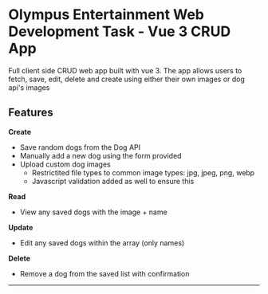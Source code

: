 # Olympus Entertainment Web Development Task - Vue 3 CRUD App
Full client side CRUD web app built with vue 3. The app allows users to fetch, save, edit, delete and create using either their own images or dog api's images

## Features

**Create**
- Save random dogs from the Dog API 
- Manually add a new dog using the form provided
- Upload custom dog images
    - Restrictited file types to common image types: jpg, jpeg, png, webp
    - Javascript validation added as well to ensure this

**Read**
- View any saved dogs with the image + name

**Update** 
- Edit any saved dogs within the array (only names)

**Delete**
- Remove a dog from the saved list with confirmation

---

